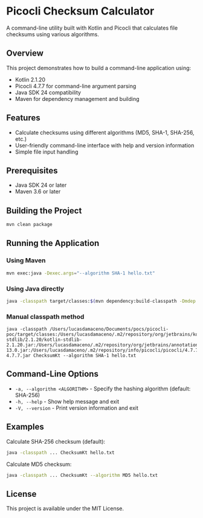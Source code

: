 # Picocli Checksum Calculator

A command-line utility built with Kotlin and Picocli that calculates file checksums using various algorithms.

## Overview

This project demonstrates how to build a command-line application using:
- Kotlin 2.1.20
- Picocli 4.7.7 for command-line argument parsing
- Java SDK 24 compatibility
- Maven for dependency management and building

## Features

- Calculate checksums using different algorithms (MD5, SHA-1, SHA-256, etc.)
- User-friendly command-line interface with help and version information
- Simple file input handling

## Prerequisites

- Java SDK 24 or later
- Maven 3.6 or later

## Building the Project

```bash
mvn clean package
```

## Running the Application

### Using Maven

```bash
mvn exec:java -Dexec.args="--algorithm SHA-1 hello.txt"
```

### Using Java directly

```bash
java -classpath target/classes:$(mvn dependency:build-classpath -Dmdep.outputFile=/dev/stdout -q) ChecksumKt --algorithm SHA-1 hello.txt
```

### Manual classpath method

```
java -classpath /Users/lucasdamaceno/Documents/pocs/picocli-poc/target/classes:/Users/lucasdamaceno/.m2/repository/org/jetbrains/kotlin/kotlin-stdlib/2.1.20/kotlin-stdlib-2.1.20.jar:/Users/lucasdamaceno/.m2/repository/org/jetbrains/annotations/13.0/annotations-13.0.jar:/Users/lucasdamaceno/.m2/repository/info/picocli/picocli/4.7.7/picocli-4.7.7.jar ChecksumKt --algorithm SHA-1 hello.txt
```

## Command-Line Options

- `-a, --algorithm <ALGORITHM>` - Specify the hashing algorithm (default: SHA-256)
- `-h, --help` - Show help message and exit
- `-V, --version` - Print version information and exit

## Examples

Calculate SHA-256 checksum (default):
```bash
java -classpath ... ChecksumKt hello.txt
```

Calculate MD5 checksum:
```bash
java -classpath ... ChecksumKt --algorithm MD5 hello.txt
```

## License

This project is available under the MIT License.